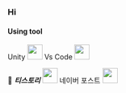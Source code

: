 ### Hi

#### Using tool

Unity <image src="https://user-images.githubusercontent.com/68003176/102338695-88c40b80-3fd7-11eb-8771-4b2bcdadb327.png" height="30">   Vs Code <image src="https://user-images.githubusercontent.com/68003176/102339319-523ac080-3fd8-11eb-8b0e-bdfb3434078d.png" height="30">

🌱 ***티스토리*** <image src="https://user-images.githubusercontent.com/68003176/102339832-194f1b80-3fd9-11eb-99ab-3c8f8f633c1a.png" height="30" link="https://husk321.tistory.com/">    네이버 포스트 <image src="https://user-images.githubusercontent.com/68003176/102339839-1bb17580-3fd9-11eb-9271-82902fb5bb71.png" height="30" link="https://post.naver.com/husk321?isHome=1"> 